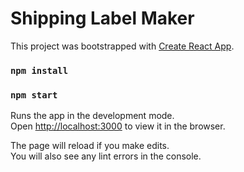 # Shipping Label Maker

This project was bootstrapped with [Create React App](https://github.com/facebook/create-react-app).

### `npm install`

### `npm start`

Runs the app in the development mode.<br />
Open [http://localhost:3000](http://localhost:3000) to view it in the browser.

The page will reload if you make edits.<br />
You will also see any lint errors in the console.
